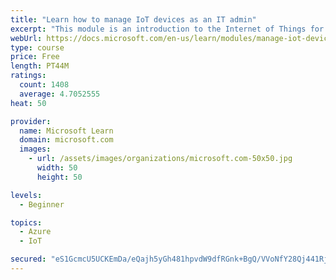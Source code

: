 ```yaml
---
title: "Learn how to manage IoT devices as an IT admin"
excerpt: "This module is an introduction to the Internet of Things for IT admins."
webUrl: https://docs.microsoft.com/en-us/learn/modules/manage-iot-devices/
type: course
price: Free
length: PT44M
ratings:
  count: 1408
  average: 4.7052555
heat: 50

provider:
  name: Microsoft Learn
  domain: microsoft.com
  images:
    - url: /assets/images/organizations/microsoft.com-50x50.jpg
      width: 50
      height: 50

levels:
  - Beginner

topics:
  - Azure
  - IoT

secured: "eS1GcmcU5UCKEmDa/eQajh5yGh481hpvdW9dfRGnk+BgQ/VVoNfY28Qj441Rjcd6Eo9FcjzUxjJSZnyDk9LNgZ9hN+Z7qaBQfzYaeqDQu87cnB52zO4TqTDxSQi9O9zyocGkle5kH7f5C/w1C+AO2GFuyY7BPHWMboVKP9az0p/0ICpEtR7+kG1Zm+VQ+OdcM/tnef+7mK+JMHwScJ5fhomXy5uTsqg0sEReAjjKIwd4MLjsAivTYozVczhDNcTbBVhexicArymnLBT39PcsVDXzXIfNC5ZQmR9d9FmTkUt8av9gDJDq4RY9QvVUBCMcrlb8v77Js7L4sdMDCsuWDT+jrect8uvyjlrY/oaunOZR21YJoqs2Qv63JHtq2gotzQ3vYGVkgP/DmFtGp1UaGUpR61Qlxn8Dx6NMnm8JYmc=;B4I+oBwkZMudCbhRHoN6TA=="
---
```


